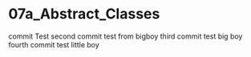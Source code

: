 # 07a_Abstract_Classes
commit Test
second commit test from bigboy
third commit test big boy
fourth commit test little boy
